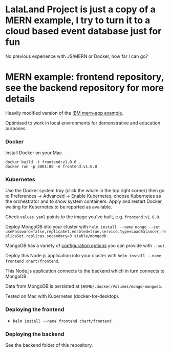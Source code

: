 # LalaLand Project is just a copy of a MERN example, I try to turn it to a cloud based event database just for fun
No previous experience with JS/MERN or Docker, how far I can go?

# MERN example: frontend repository, see the backend repository for more details
Heavily modified version of the [IBM mern-app example](https://github.com/IBM-Cloud/MERN-app).

Optimised to work in local environments for demonstrative and education purposes.

### Docker

Install Docker on your Mac.

```
docker build -t frontend:v1.0.0 .
docker run -p 3001:80 -e frontend:v1.0.0
```

### Kubernetes

Use the Docker system tray (click the whale in the top right corner) then go to Preferences -> Advanced -> Enable Kubernetes, choose Kubernetes as the orchestrator and to show system containers. Apply and restart Docker, waiting for Kubernetes to be reported as available.

Check `values.yaml` points to the image you've built, e.g. `frontend:v1.0.0`.

Deploy MongoDB into your cluster with `helm install --name mongo --set usePassword=false,replicaSet.enabled=true,service.type=LoadBalancer,replicaSet.replicas.secondary=3 stable/mongodb`

MongoDB has a variety of [configuration options](https://github.com/helm/charts/tree/HEAD/stable/mongodb) you can provide with `--set`.

Deploy this Node.js application into your cluster with  `helm install --name frontend chart/frontend`. 

This Node.js application connects to the backend which in turn connects to MongoDB.

Data from MongoDB is persisted at `$HOME/.docker/Volumes/mongo-mongodb`.

Tested on Mac with Kubernetes (docker-for-desktop).

### Deploying the frontend
- `helm install --name frontend chart/frontend`

### Deploying the backend
See the backend folder of this repository.
